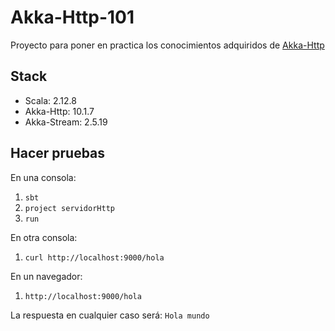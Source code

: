 # Akka-Http-101
Proyecto para poner en practica los conocimientos adquiridos de [Akka-Http](https://doc.akka.io/docs/akka-http/current/index.html)

## Stack
- Scala: 2.12.8
- Akka-Http: 10.1.7
- Akka-Stream: 2.5.19

## Hacer pruebas
En una consola:
1. `sbt`
2. `project servidorHttp`
3. `run`

En otra consola:
1. `curl http://localhost:9000/hola`

En un navegador:
1. `http://localhost:9000/hola`

La respuesta en cualquier caso será:
`Hola mundo`

